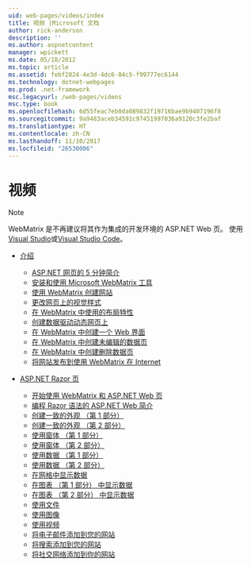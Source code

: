 ```yaml
---
uid: web-pages/videos/index
title: 视频 |Microsoft 文档
author: rick-anderson
description: ''
ms.author: aspnetcontent
manager: wpickett
ms.date: 05/18/2012
ms.topic: article
ms.assetid: febf2824-4e3d-4dc6-84c5-f99777ec6144
ms.technology: dotnet-webpages
ms.prod: .net-framework
msc.legacyurl: /web-pages/videos
msc.type: book
ms.openlocfilehash: 6d55feac7eb0da089832f19716bae9b9407196f8
ms.sourcegitcommit: 9a9483aceb34591c97451997036a9120c3fe2baf
ms.translationtype: HT
ms.contentlocale: zh-CN
ms.lasthandoff: 11/10/2017
ms.locfileid: "26530006"
---
```

<a name="videos"></a>视频
====================

> [!NOTE] 
> WebMatrix 是不再建议将其作为集成的开发环境的 ASP.NET Web 页。 使用[Visual Studio](xref:aspnet/web-pages/overview/getting-started/program-asp-net-web-pages-in-visual-studio)或[Visual Studio Code](https://code.visualstudio.com/)。

- [介绍](introduction/index.md)

    - [ASP.NET 网页的 5 分钟简介](introduction/5-minute-introduction-to-aspnet-web-pages.md)
    - [安装和使用 Microsoft WebMatrix 工具](introduction/install-and-use-the-microsoft-webmatrix-tool.md)
    - [使用 WebMatrix 创建网站](introduction/create-a-website-using-webmatrix.md)
    - [更改网页上的视觉样式](introduction/change-the-visual-style-of-a-web-page.md)
    - [在 WebMatrix 中使用的布局特性](introduction/use-the-layout-features-in-webmatrix.md)
    - [创建数据驱动动态网页上](introduction/create-a-data-driven-dynamic-web-page.md)
    - [在 WebMatrix 中创建一个 Web 界面](introduction/create-a-web-interface-in-webmatrix.md)
    - [在 WebMatrix 中创建未编辑的数据页](introduction/create-an-edit-data-page-in-webmatrix.md)
    - [在 WebMatrix 中创建删除数据页](introduction/create-a-delete-data-page-in-webmatrix.md)
    - [将网站发布到使用 WebMatrix 在 Internet](introduction/publish-a-website-to-the-internet-using-webmatrix.md)
- [ASP.NET Razor 页](aspnet-razor-pages/index.md)

    - [开始使用 WebMatrix 和 ASP.NET Web 页](aspnet-razor-pages/getting-started-with-webmatrix-and-aspnet-web-pages.md)
    - [编程 Razor 语法的 ASP.NET Web 简介](aspnet-razor-pages/introduction-to-aspnet-web-programming-using-the-razor-syntax.md)
    - [创建一致的外观 （第 1 部分）](aspnet-razor-pages/creating-a-consistent-look-part-1.md)
    - [创建一致的外观 （第 2 部分）](aspnet-razor-pages/creating-a-consistent-look-part-2.md)
    - [使用窗体 （第 1 部分）](aspnet-razor-pages/working-with-forms-part-1.md)
    - [使用窗体 （第 2 部分）](aspnet-razor-pages/working-with-forms-part-2.md)
    - [使用数据 （第 1 部分）](aspnet-razor-pages/working-with-data-part-1.md)
    - [使用数据 （第 2 部分）](aspnet-razor-pages/working-with-data-part-2.md)
    - [在网格中显示数据](aspnet-razor-pages/displaying-data-in-a-grid.md)
    - [在图表 （第 1 部分） 中显示数据](aspnet-razor-pages/displaying-data-in-a-chart-part-1.md)
    - [在图表 （第 2 部分） 中显示数据](aspnet-razor-pages/displaying-data-in-a-chart-part-2.md)
    - [使用文件](aspnet-razor-pages/working-with-files.md)
    - [使用图像](aspnet-razor-pages/working-with-images.md)
    - [使用视频](aspnet-razor-pages/working-with-video.md)
    - [将电子邮件添加到您的网站](aspnet-razor-pages/adding-email-to-your-web-site.md)
    - [将搜索添加到您的网站](aspnet-razor-pages/adding-search-to-your-web-site.md)
    - [将社交网络添加到你的网站](aspnet-razor-pages/adding-social-networking-to-your-website.md)
